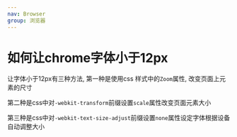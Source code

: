 ```yaml
---
nav: Browser
group: 浏览器
---
```


# 如何让chrome字体小于12px

让字体小于12px有三种方法, 第一种是使用css 样式中的`Zoom`属性, 改变页面上元素的尺寸

第二种是css中对`-webkit-transform`前缀设置`scale`属性改变页面元素大小

第三种是css中对`-webkit-text-size-adjust`前缀设置`none`属性设定字体根据设备自动调整大小
